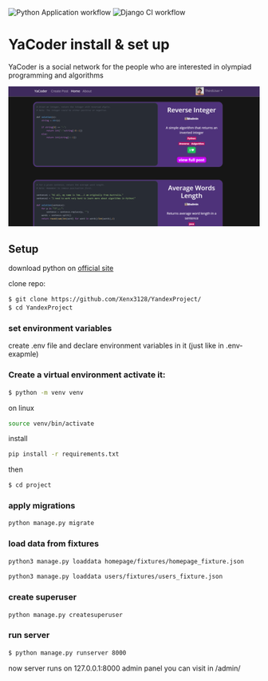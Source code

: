 ![Python Application workflow](https://github.com/Xenx3128/YandexProject/actions/workflows/python-app.yml/badge.svg)
![Django CI workflow](https://github.com/Xenx3128/YandexProject/actions/workflows/django.yml/badge.svg)

# YaCoder install & set up
YaCoder is a social network for the people who are interested in olympiad programming and algorithms

![Homepage Image](project/static_dev/img/readme1.png)


## Setup
download python on [official site](https://www.python.org/)

clone repo:

```sh
$ git clone https://github.com/Xenx3128/YandexProject/
$ cd YandexProject
```

### set environment variables
create .env file and declare environment variables in it (just like in .env-exapmle)



### Create a virtual environment activate it:
```sh
$ python -m venv venv
```
on linux
```sh
source venv/bin/activate
```
install 
```sh
pip install -r requirements.txt
```
then 
```sh
$ cd project
```

### apply migrations
```sh
python manage.py migrate
```
### load data from fixtures
```sh
python3 manage.py loaddata homepage/fixtures/homepage_fixture.json
```
```sh
python3 manage.py loaddata users/fixtures/users_fixture.json
```

### create superuser
```sh
python manage.py createsuperuser
```

### run server
```sh
$ python manage.py runserver 8000
```
now server runs on 127.0.0.1:8000
admin panel you can visit in /admin/
